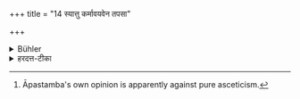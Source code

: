 +++
title = "14 स्यात्तु कर्मावयवेन तपसा"

+++

<details><summary>Bühler</summary>

14. But even though some (ascetic), whilst still [^4]  in the body, may gain heaven through a portion of (the merit acquired by his former) works or through austerities, and though he may. accomplish (his objects) by his mere wish, still this is no reason to place one order before the other.


[^4]:  Āpastamba's own opinion is apparently against pure asceticism.
</details>

<details><summary>हरदत्त-टीका</summary>

## सूत्रम्
स्यात्तु कर्मावयवेन तपसा वा कश्चित्सशरीरोऽन्तवन्तं लोकं जयति सङ्कल्पसिद्धिश्च स्यान्न तु तज्ज्यैष्ठ्यमाश्रमाणाम् ॥ १४ ॥  
### टिप्पनी
कर्मावयवेन पूर्वार्जितानां कर्मणामेकदेशेन भुक्तशेषेण तपसा वा तीव्रेण कश्चिदूर्ध्वरेतास्सहशरीरेणाऽन्तवन्तं लोकं जयतीति यत्तत् स्यात् सम्भवेदपि । यश्च सङ्कल्पादेव सिद्धिस्स्यादिति, तदपि स्यात् न तु तदाश्रमाणां ज्यैष्ठ्यकारणमिति । तदेव "मैकाश्रम्यं त्वाचार्या' इत्ययमेव पक्षः स्थापितः । अन्ये मन्यन्ते-सर्वे आश्रमा दूषिताः भूषिताश्च । ततस्तेषु सर्वेषु यथोपेदेशमव्यग्रो वर्तमानः क्षेमं गच्छतीत्येतदेव स्थितमिति ॥ १४ ॥  

इत्यापस्तम्बधर्मसूत्रवृत्तौ द्वितीयप्रश्ने चतुर्विशी कण्डिका॥ १७ ॥

इति चापस्तम्बधर्मसूत्रवृत्तौ हरदत्तमिश्रविरचितायां उज्ज्वलायां द्वितीयप्रश्ने नवमः पटलः ॥९॥
</details>
